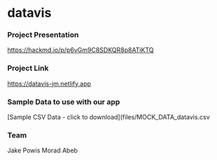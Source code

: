 # datavis


### Project Presentation

https://hackmd.io/p/p6vGm9C8SDKQR8p8ATiKTQ

### Project Link

https://datavis-jm.netlify.app

### Sample Data to use with our app

[Sample CSV Data - click to download](files/MOCK_DATA_datavis.csv


### Team

Jake Powis
Morad Abeb
